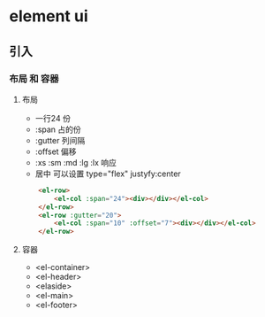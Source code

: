 # element ui

## 引入

### 布局 和 容器

1. 布局 

    - 一行24 份
    - :span 占的份
    - :gutter 列间隔
    - :offset 偏移
    - :xs :sm :md :lg :lx 响应
    - 居中 可以设置 type="flex" justyfy:center 

    ```html
        <el-row>
            <el-col :span="24"><div></div></el-col>
        </el-row>
        <el-row :gutter="20">
            <el-col :span="10" :offset="7"><div></div></el-col>
        </el-row>
    ```

2. 容器

    - \<el-container>
    - \<el-header>
    - \<elaside>
    - \<el-main>
    - \<el-footer>